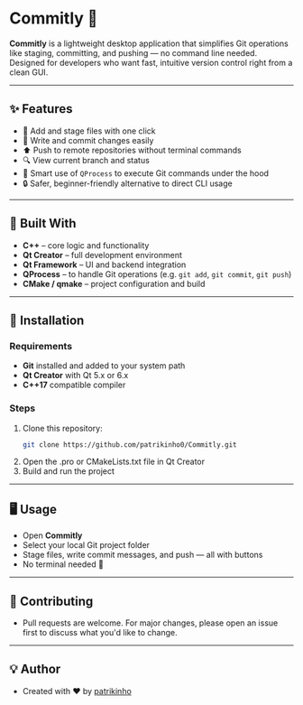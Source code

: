 # Commitly 🚀

**Commitly** is a lightweight desktop application that simplifies Git operations like staging, committing, and pushing — no command line needed. Designed for developers who want fast, intuitive version control right from a clean GUI.

---

## ✨ Features

- 📁 Add and stage files with one click  
- 📝 Write and commit changes easily  
- ⬆️ Push to remote repositories without terminal commands  
- 🔍 View current branch and status  
- 🧠 Smart use of `QProcess` to execute Git commands under the hood  
- 🔒 Safer, beginner-friendly alternative to direct CLI usage  

---

## 🧰 Built With

- **C++** – core logic and functionality  
- **Qt Creator** – full development environment  
- **Qt Framework** – UI and backend integration  
- **QProcess** – to handle Git operations (e.g. `git add`, `git commit`, `git push`)  
- **CMake / qmake** – project configuration and build

---

## 🚀 Installation

### Requirements
- **Git** installed and added to your system path  
- **Qt Creator** with Qt 5.x or 6.x  
- **C++17** compatible compiler  

### Steps
1. Clone this repository:
   ```bash
   git clone https://github.com/patrikinho0/Commitly.git
2. Open the .pro or CMakeLists.txt file in Qt Creator
3. Build and run the project

---

## 🖥️ Usage
- Open **Commitly**
- Select your local Git project folder
- Stage files, write commit messages, and push — all with buttons
- No terminal needed 🎉

---

## 🤝 Contributing
- Pull requests are welcome. For major changes, please open an issue first to discuss what you'd like to change.

---

## 💡 Author
- Created with ❤️ by <a href="https://github.com/patrikinho0">patrikinho</a>
